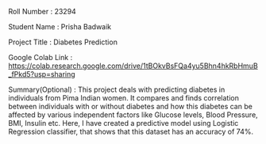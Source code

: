 Roll Number       :   23294 

Student Name      :   Prisha Badwaik 

Project Title     :   Diabetes Prediction

Google Colab Link :   https://colab.research.google.com/drive/1tBOkvBsFQa4yu5Bhn4hkRbHmuB_fPkd5?usp=sharing

Summary(Optional) :   This project deals with predicting diabetes in individuals from Pima Indian women. It compares and finds correlation between individuals with or without diabetes and how this diabetes can be affected by various independent factors like Glucose levels, Blood Pressure, BMI, Insulin etc. Here, I have created a predictive model using Logistic Regression classifier, that shows that this dataset has an accuracy of 74%. 
